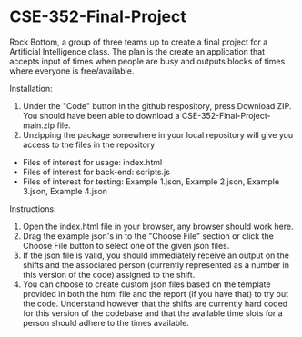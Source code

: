 # CSE-352-Final-Project
Rock Bottom, a group of three teams up to create a final project for a Artificial Intelligence class. The plan is the create an application that accepts input of times when people are busy and outputs blocks of times where everyone is free/available.

Installation:
1) Under the "Code" button in the github respository, press Download ZIP. You should have been able to download a CSE-352-Final-Project-main.zip file.
2) Unzipping the package somewhere in your local repository will give you access to the files in the repository

- Files of interest for usage: index.html
- Files of interest for back-end: scripts.js
- Files of interest for testing: Example 1.json, Example 2.json, Example 3.json, Example 4.json

Instructions:
1) Open the index.html file in your browser, any browser should work here.
2) Drag the example json's in to the "Choose File" section or click the Choose File button to select one of the given json files.
3) If the json file is valid, you should immediately receive an output on the shifts and the associated person (currently represented as a number in this version of the code) assigned to the shift.
4) You can choose to create custom json files based on the template provided in both the html file and the report (if you have that) to try out the code. Understand however that the shifts are currently hard coded for this version of the codebase and that the available time slots for a person should adhere to the times available.
